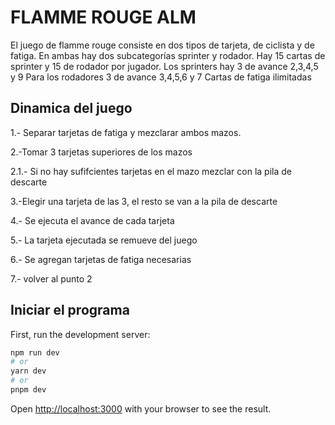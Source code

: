 # FLAMME ROUGE ALM 
El juego de flamme rouge consiste en dos tipos de tarjeta, de ciclista  y de fatiga. En ambas  hay dos subcategorías  sprinter y rodador.
Hay 15 cartas de sprinter y 15 de rodador por jugador.
Los sprinters hay 3 de avance 2,3,4,5 y 9
Para los rodadores  3 de avance 3,4,5,6 y 7
Cartas de fatiga ilimitadas 

## Dinamica del juego 
1.- Separar tarjetas de fatiga y mezclarar ambos mazos. 

2.-Tomar 3 tarjetas superiores de los mazos 

2.1.- Si no hay sufifcientes tarjetas en el mazo mezclar con la pila de descarte 

3.-Elegir una tarjeta de las 3, el resto se van a la pila de descarte 

4.- Se ejecuta el avance de cada tarjeta

5.- La tarjeta ejecutada se remueve del juego  

6.- Se agregan tarjetas de fatiga necesarias 

7.- volver al punto 2 

## Iniciar el programa


First, run the development server:

```bash
npm run dev
# or
yarn dev
# or
pnpm dev
```

Open [http://localhost:3000](http://localhost:3000) with your browser to see the result.
